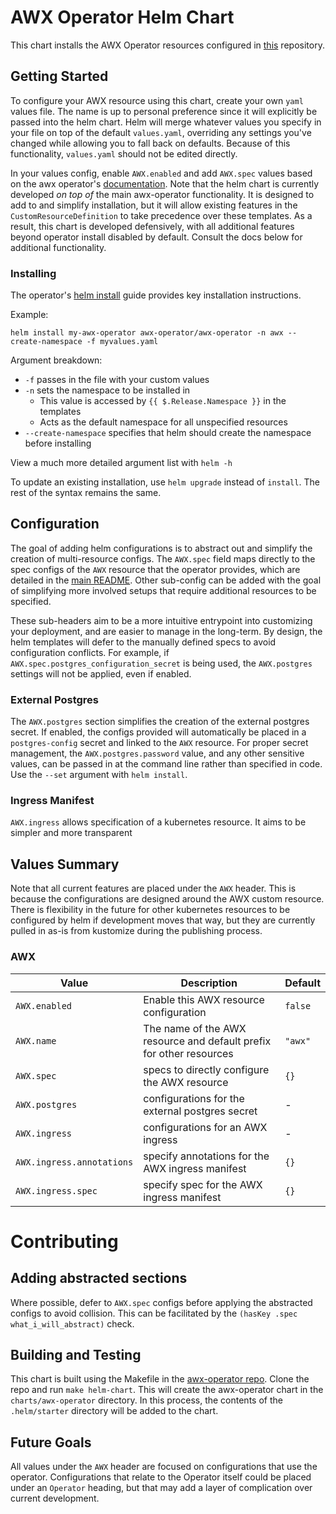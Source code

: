 # AWX Operator Helm Chart

This chart installs the AWX Operator resources configured in [this](https://github.com/ansible/awx-operator) repository.

## Getting Started
To configure your AWX resource using this chart, create your own `yaml` values file. The name is up to personal preference since it will explicitly be passed into the helm chart. Helm will merge whatever values you specify in your file on top of the default `values.yaml`, overriding any settings you've changed while allowing you to fall back on defaults. Because of this functionality, `values.yaml` should not be edited directly.

In your values config, enable `AWX.enabled` and add `AWX.spec` values based on the awx operator's [documentation](https://github.com/ansible/awx-operator/blob/devel/README.md). Note that the helm chart is currently developed _on top of_ the main awx-operator functionality. It is designed to add to and simplify installation, but it will allow existing features in the `CustomResourceDefinition` to take precedence over these templates. As a result, this chart is developed defensively, with all additional features beyond operator install disabled by default. Consult the docs below for additional functionality.

### Installing
The operator's [helm install](https://github.com/ansible/awx-operator/blob/devel/README.md#helm-install-on-existing-cluster) guide provides key installation instructions.

Example:
```
helm install my-awx-operator awx-operator/awx-operator -n awx --create-namespace -f myvalues.yaml
```

Argument breakdown:
* `-f` passes in the file with your custom values
* `-n` sets the namespace to be installed in
  * This value is accessed by `{{ $.Release.Namespace }}` in the templates
  * Acts as the default namespace for all unspecified resources
* `--create-namespace` specifies that helm should create the namespace before installing

View a much more detailed argument list with `helm -h`

To update an existing installation, use `helm upgrade` instead of `install`. The rest of the syntax remains the same.

## Configuration
The goal of adding helm configurations is to abstract out and simplify the creation of multi-resource configs. The `AWX.spec` field maps directly to the spec configs of the `AWX` resource that the operator provides, which are detailed in the [main README](https://github.com/ansible/awx-operator/blob/devel/README.md). Other sub-config can be added with the goal of simplifying more involved setups that require additional resources to be specified.

These sub-headers aim to be a more intuitive entrypoint into customizing your deployment, and are easier to manage in the long-term. By design, the helm templates will defer to the manually defined specs to avoid configuration conflicts. For example, if `AWX.spec.postgres_configuration_secret` is being used, the `AWX.postgres` settings will not be applied, even if enabled.


### External Postgres
The `AWX.postgres` section simplifies the creation of the external postgres secret. If enabled, the configs provided will automatically be placed in a `postgres-config` secret and linked to the `AWX` resource. For proper secret management, the `AWX.postgres.password` value, and any other sensitive values, can be passed in at the command line rather than specified in code. Use the `--set` argument with `helm install`.

### Ingress Manifest
`AWX.ingress` allows specification of a kubernetes resource. It aims to be simpler and more transparent

## Values Summary
Note that all current features are placed under the `AWX` header. This is because the configurations are designed around the AWX custom resource. There is flexibility in the future for other kubernetes resources to be configured by helm if development moves that way, but they are currently pulled in as-is from kustomize during the publishing process.

### AWX
| Value | Description | Default |
|---|---|---|
| `AWX.enabled` | Enable this AWX resource configuration | `false` |
| `AWX.name` | The name of the AWX resource and default prefix for other resources | `"awx"` |
| `AWX.spec` | specs to directly configure the AWX resource | `{}` |
| `AWX.postgres` | configurations for the external postgres secret | - |
| `AWX.ingress` | configurations for an AWX ingress | - |
| `AWX.ingress.annotations` | specify annotations for the AWX ingress manifest | `{}` |
| `AWX.ingress.spec` | specify spec for the AWX ingress manifest | `{}` |



# Contributing

## Adding abstracted sections
Where possible, defer to `AWX.spec` configs before applying the abstracted configs to avoid collision. This can be facilitated by the `(hasKey .spec what_i_will_abstract)` check.

## Building and Testing
This chart is built using the Makefile in the [awx-operator repo](https://github.com/ansible/awx-operator). Clone the repo and run `make helm-chart`. This will create the awx-operator chart in the `charts/awx-operator` directory. In this process, the contents of the `.helm/starter` directory will be added to the chart.

## Future Goals
All values under the `AWX` header are focused on configurations that use the operator. Configurations that relate to the Operator itself could be placed under an `Operator` heading, but that may add a layer of complication over current development.
